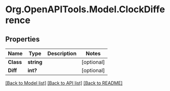 # Org.OpenAPITools.Model.ClockDifference

## Properties

Name | Type | Description | Notes
------------ | ------------- | ------------- | -------------
**Class** | **string** |  | [optional] 
**Diff** | **int?** |  | [optional] 

[[Back to Model list]](../README.md#documentation-for-models) [[Back to API list]](../README.md#documentation-for-api-endpoints) [[Back to README]](../README.md)

